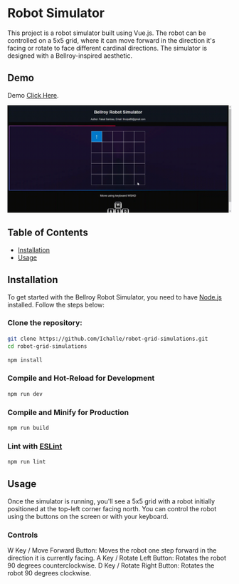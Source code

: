 # Robot Simulator

This project is a robot simulator built using Vue.js. The robot can be controlled on a 5x5 grid, where it can move forward in the direction it's facing or rotate to face different cardinal directions. The simulator is designed with a Bellroy-inspired aesthetic.

## Demo
Demo [Click Here](https://moonlit-pegasus-c90283.netlify.app/).

![Screen Capture](src/assets/screen-capture.gif)

## Table of Contents

- [Installation](#installation)
- [Usage](#usage)

## Installation

To get started with the Bellroy Robot Simulator, you need to have [Node.js](https://nodejs.org/) installed. Follow the steps below:

### Clone the repository:


```sh
git clone https://github.com/Ichalle/robot-grid-simulations.git
cd robot-grid-simulations
```


```sh
npm install
```

### Compile and Hot-Reload for Development

```sh
npm run dev
```

### Compile and Minify for Production

```sh
npm run build
```

### Lint with [ESLint](https://eslint.org/)

```sh
npm run lint
```

## Usage
Once the simulator is running, you'll see a 5x5 grid with a robot initially positioned at the top-left corner facing north. You can control the robot using the buttons on the screen or with your keyboard.

### Controls
W Key / Move Forward Button: Moves the robot one step forward in the direction it is currently facing.
A Key / Rotate Left Button: Rotates the robot 90 degrees counterclockwise.
D Key / Rotate Right Button: Rotates the robot 90 degrees clockwise.
